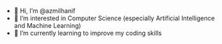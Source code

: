 - 👋 Hi, I’m @azmilhanif
- 👀 I’m interested in Computer Science (especially Artificial Intelligence and Machine Learning)
- 🌱 I’m currently learning to improve my coding skills


<!---
azmilhanif/azmilhanif is a ✨ special ✨ repository because its `README.md` (this file) appears on your GitHub profile.
You can click the Preview link to take a look at your changes.
--->
